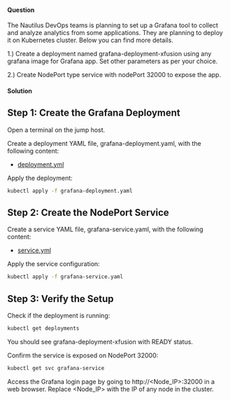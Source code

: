 #### Question
The Nautilus DevOps teams is planning to set up a Grafana tool to collect and analyze analytics from some applications. They are planning to deploy it on Kubernetes cluster. Below you can find more details.

1.) Create a deployment named grafana-deployment-xfusion using any grafana image for Grafana app. Set other parameters as per your choice.

2.) Create NodePort type service with nodePort 32000 to expose the app.

#### Solution
## Step 1: Create the Grafana Deployment
Open a terminal on the jump host.

Create a deployment YAML file, grafana-deployment.yaml, with the following content:

- [deployment.yml](./deployment.yml)

Apply the deployment:
```bash
kubectl apply -f grafana-deployment.yaml
```

## Step 2: Create the NodePort Service
Create a service YAML file, grafana-service.yaml, with the following content:

- [service.yml](./service.yml)

Apply the service configuration:
```bash
kubectl apply -f grafana-service.yaml
```

## Step 3: Verify the Setup
Check if the deployment is running:
```bash
kubectl get deployments
```

You should see grafana-deployment-xfusion with READY status.

Confirm the service is exposed on NodePort 32000:
```bash
kubectl get svc grafana-service
```
Access the Grafana login page by going to http://<Node_IP>:32000 in a web browser. Replace <Node_IP> with the IP of any node in the cluster.